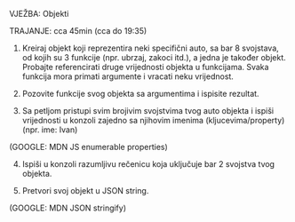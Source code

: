 VJEŽBA: Objekti

TRAJANJE: cca 45min (cca do 19:35)


1. Kreiraj objekt koji reprezentira neki specifični auto, sa bar 8 svojstava, od kojih su 3 funkcije (npr. ubrzaj, zakoci itd.), a jedna je također objekt. Probajte referencirati druge vrijednosti objekta u funkcijama. Svaka funkcija mora primati argumente i vracati neku vrijednost.

2. Pozovite funkcije svog objekta sa argumentima i ispisite rezultat.

3. Sa petljom pristupi svim brojivim svojstvima tvog auto objekta i ispiši vrijednosti u konzoli zajedno sa njihovim imenima (kljucevima/property) (npr. ime: Ivan)

(GOOGLE: MDN JS enumerable properties)

4. Ispiši u konzoli razumljivu rečenicu koja uključuje bar 2 svojstva tvog objekta.

5. Pretvori svoj objekt u JSON string.

(GOOGLE: MDN JSON stringify)